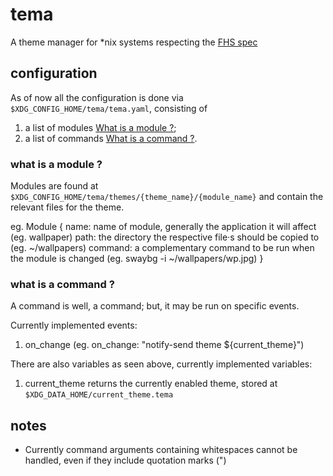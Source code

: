 # tema
A theme manager for \*nix systems respecting the [FHS spec](https://refspecs.linuxfoundation.org/FHS_3.0/fhs/index.html)

## configuration
As of now all the configuration is done via `$XDG_CONFIG_HOME/tema/tema.yaml`, consisting of
1. a list of modules [What is a module ?](#what-is-a-module-?);
2. a list of commands [What is a command ?](#what-is-a-command-?).

### what is a module ?
Modules are found at `$XDG_CONFIG_HOME/tema/themes/{theme_name}/{module_name}` and contain the relevant files for the theme.

eg. Module {
	name: name of module, generally the application it will affect			(eg. wallpaper) 
	path: the directory the respective file·s should be copied to 			(eg. \~/wallpapers)
	command: a complementary command to be run when the module is changed	(eg. swaybg -i \~/wallpapers/wp.jpg)
}

### what is a command ?
A command is well, a command; but, it may be run on specific events. 

Currently implemented events: 
1. on_change 		(eg. on_change: "notify-send theme ${current_theme}")

There are also variables as seen above, currently implemented variables:
1. current_theme 	returns the currently enabled theme, stored at `$XDG_DATA_HOME/current_theme.tema`

## notes
- Currently command arguments containing whitespaces cannot be handled, even if they include quotation marks (")
